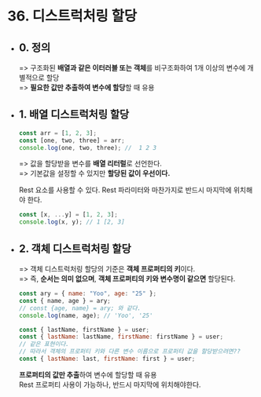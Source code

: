 # 36. 디스트럭처링 할당

- ## 0. 정의

  => 구조화된 **배열과 같은 이터러블 또는 객체**를 비구조화하여 1개 이상의 변수에 개별적으로 할당<br>
  => **필요한 값만 추출하여 변수에 할당**할 때 유용

- ## 1. 배열 디스트럭처링 할당

  ```javascript
  const arr = [1, 2, 3];
  const [one, two, three] = arr;
  console.log(one, two, three); //  1 2 3
  ```

  => 값을 할당받을 변수를 **배열 리터럴**로 선언한다.<br>
  => 기본값을 설정할 수 있지만 **할당된 값이 우선이다.**

  Rest 요소를 사용할 수 있다. Rest 파라미터와 마찬가지로 반드시 마지막에 위치해야 한다.

  ```javascript
  const [x, ...y] = [1, 2, 3];
  console.log(x, y); // 1 [2, 3]
  ```

- ## 2. 객체 디스트럭처링 할당
  => 객체 디스트럭처링 할당의 기준은 **객체 프로퍼티의 키**이다.<br>
  => 즉, **순서는 의미 없으며**, **객체 프로퍼티의 키와 변수명이 같으면** 할당된다.
  ```javascript
  const ary = { name: "Yoo", age: "25" };
  const { name, age } = ary;
  // const {age, name} = ary; 와 같다.
  console.log(name, age); // 'Yoo', '25'
  ```
  ```javascript
  const { lastName, firstName } = user;
  const { lastName: lastName, firstName: firstName } = user;
  // 같은 표현이다.
  // 따라서 객체의 프로퍼티 키와 다른 변수 이름으로 프로퍼티 값을 할당받으려면??
  const { lastName: last, firstName: first } = user;
  ```
  **프로퍼티의 값만 추출**하여 변수에 할당할 때 유용<br>
  Rest 프로퍼티 사용이 가능하나, 반드시 마지막에 위치해야한다.
